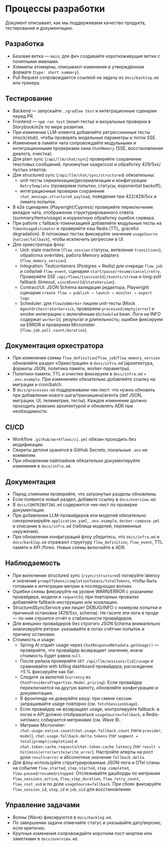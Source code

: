 # Процессы разработки

Документ описывает, как мы поддерживаем качество продукта, тестирование и документацию.

## Разработка
- Базовая ветка — `main`; для фич создавайте короткоживущие ветки с понятными именами.
- Коммиты атомарны, описывают изменения в утверждённом формате (`type: short summary`).
- Pull Request сопровождается ссылкой на задачу из `docs/backlog.md` или трекера.

## Тестирование
- Backend — запускайте `./gradlew test` и интеграционные сценарии перед PR.
- Frontend — `npm run test` (юнит-тесты) и визуальные проверки в Storybook/e2e по мере развития.
- При изменении LLM-клиента добавляйте регрессионные тесты (mock/stub), чтобы проверять модельные параметры и поток SSE.
- Изменения в памяти чата сопровождайте модульными и интеграционными проверками окна `ChatMemory` (SSE, восстановление диалога, очистка).
- Для plain sync (`/api/llm/chat/sync`) проверяйте сохранение текстовых сообщений, прокинутые usage/cost и обработку 429/5xx/пустых ответов.
- Для structured sync (`/api/llm/chat/sync/structured`) обязательны:
  - unit-тесты сериализации/десериализации и конфигурации `RetryTemplate` (проверяем попытки, статусы, exponential backoff);
  - интеграционные проверки сохранения `chat_message.structured_payload`, поведения при 422/429/5xx и лимита попыток.
- В e2e сценариях (Playwright/Cypress) проверяйте переключение вкладок чата, отображение структурированного ответа (summary/items/usage) и корректную обработку ошибок сервера.
- При работе с fallback-токенизацией добавляйте модульные тесты на `TokenUsageEstimator` и проверяйте кэш Redis (TTL, graceful degradation). В потоковых тестах фиксируйте значение `usageSource` (`native|fallback`), чтобы исключить регрессии в UI.
- Для оркестратора флоу:
  - Unit: state machine (`flow_session` статусы, ветвления `transitions`), обработка overrides, работа Memory adapters (`flow_memory_version`).
  - Integration: Testcontainers (Postgres + Redis) для очереди `flow_job` и событий `flow_event`, сценарии `start/pause/resume/cancel/retry`. Проверяйте SSE `/api/flows/{sessionId}/events/stream` и long-poll fallback (timeout, `sinceEventId`/`stateVersion`).
  - Contract/UI: JSON Schema валидация редактора, Playwright сценарии `create flow → publish → launch → monitor → export logs`.
  - Scheduler: для `FlowJobWorker` пишем unit-тесты (Mock `AgentOrchestratorService`, проверяем `processed|empty|error`) и smoke-интеграцию с включённым `@Scheduled` bean. Логи на INFO содержат `workerId`, результат и длительность; ошибки фиксируем на ERROR и проверяем Micrometer (`flow.job.poll.count/duration`).

## Документация оркестратора
- При изменении схемы `flow_definition`/`flow_job`/`flow_memory_version` обновляйте раздел «Оркестрация» в `docs/infra.md` (архитектура, форматы JSON, политика памяти, worker-параметры).
- Политики памяти, TTL и очистки фиксируем в `docs/infra.md` + `.env.example`. При изменениях обязательно добавляйте ссылку на миграции и cron/batch.
- В `docs/processes.md` поддерживаем чек-лист: что нужно обновить при добавлении нового шага/транзишена/агента (def JSON, миграции, UI, телеметрия, тесты). Каждое изменение должно проходить ревизию архитектурой и обновлять ADR при необходимости.

## CI/CD
- Workflow `.github/workflows/ci.yml` обязан проходить без модификации.
- Секреты деплоя хранятся в GitHub Secrets; локальные `.env` не коммитим.
- При обновлении пайплайнов обязательно документируйте изменения в `docs/infra.md`.

## Документация
- Перед слиянием проверяйте, что затронутые разделы обновлены.
- Если появился новый раздел, добавьте ссылку в `docs/overview.md`.
- В `docs/CONTRIBUTING.md` содержится чек-лист по проверке документации.
- При добавлении LLM-провайдеров или моделей обязательно синхронизируйте `application.yaml`, `.env.example`, `docker-compose.yml` и описание в `docs/infra.md` (таблица моделей, переменные окружения).
- При обновлении конфигураций флоу убедитесь, что `docs/infra.md` и `docs/backlog.md` отражают структуру `flow_definition`, `flow_event`, TTL памяти и API /flows. Новые схемы включайте в ADR.

## Наблюдаемость
- При включении structured sync (`/sync/structured`) логируйте latency и значения `promptTokens/completionTokens/totalTokens`, чтобы быть готовыми к интеграции метрик в последующих волнах.
- Ошибки схемы фиксируйте на уровне WARN/ERROR с указанием провайдера, модели и `requestId`; при повторных провалах добавляйте fallback-инструкцию или эскалацию.
- StructuredSyncService уже пишет DEBUG/INFO с номером попытки и причиной остановки (429/5xx, schema). Не гасите эти логи в проде — по ним строится отчёт о стабильности провайдеров.
- Для внешних провайдеров без строгого JSON Schema внимательно анализируйте ретраи: указывайте в логах счётчик попыток и причину остановки.
- Стоимость и usage:
  - Spring AI отдаёт usage через `ChatResponseMetadata.getUsage()` — проверяйте, что провайдер возвращает значения, иначе стоимость будет равна `null`.
  - После релиза проверяйте `GET /api/llm/sessions/{id}/usage` и сравнивайте with billing dashboard провайдера; расхождения >5 % фиксируйте как баг.
  - Следите за валютой (`currency` из `ChatProvidersProperties.Model.pricing`). Если провайдер переключается на другую валюту, обновляйте конфигурацию и документацию.
  - В фронтенде не доверяйте кешу: при смене сессии запрашивайте usage повторно (см. `fetchSessionUsage`).
  - Если провайдер не возвращает usage, контролируйте fallback: в логах и API должно отображаться `usageSource=fallback`, а Redis-хит/мисс собирается метриками (см. Wave 8).
  - Метрики Micrometer: `chat.usage.native.count`/`chat.usage.fallback.count` (теги `provider`, `model`), `chat.usage.fallback.delta.tokens` (тег `segment = total|prompt|completion`) и `chat.token.cache.requests`/`chat.token.cache.latency` (тег `result = hit|miss|error|write|write_error`). Настройте алерты на рост доли `result=error` и абсолютное значение `fallback.delta`.
- Для флоу используйте структурированные JSON-логи и OTel спаны на события `flow.started`, `step.started`, `step.completed`, `flow.paused/resumed/stopped`. Отслеживайте дашборды по метрикам `flow_sessions_active`, `flow_step_duration`, `flow_retry_count`, `flow_cost_usd` и по доле `usageSource=fallback`. При сбоях фиксируйте `flow_session_id`, `step_id` и `job_uid` для восстановления.

## Управление задачами
- Волны (Wave) фиксируются в `docs/backlog.md`.
- По завершении задачи отмечайте статус и указывайте дату/версию, если критично.
- Крупные изменения сопровождайте коротким пост-мортем или заметками в `docs/overview.md`.
